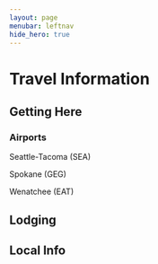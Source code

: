```yaml
---
layout: page
menubar: leftnav
hide_hero: true
---
```


# Travel Information

## Getting Here

### Airports

Seattle-Tacoma (SEA)

Spokane (GEG)

Wenatchee (EAT)

## Lodging

## Local Info